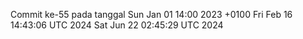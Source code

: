 Commit ke-55 pada tanggal Sun Jan 01 14:00 2023 +0100
Fri Feb 16 14:43:06 UTC 2024
Sat Jun 22 02:45:29 UTC 2024
